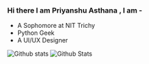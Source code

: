 ### Hi there I am Priyanshu Asthana , I am -

- A Sophomore at NIT Trichy
- Python Geek
- A UI/UX Designer

![Github stats](https://github-readme-stats.vercel.app/api?username=asthana001)
![Github Stats](https://github-readme-stats.vercel.app/api/top-langs/?username=asthana001)
